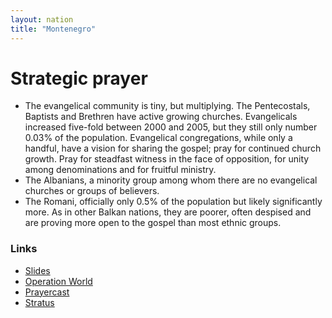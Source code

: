 ```yaml
---
layout: nation
title: "Montenegro"
---
```


# Strategic prayer

- The evangelical community is tiny, but multiplying. The Pentecostals, Baptists and
  Brethren have active growing churches. Evangelicals increased five-fold between 2000 and
  2005, but they still only number 0.03% of the population. Evangelical congregations, while only
  a handful, have a vision for sharing the gospel; pray for continued church growth. Pray for steadfast witness in the face of opposition, for unity among denominations and for fruitful ministry.
- The Albanians, a minority group among whom there are no evangelical churches or groups of believers.
- The Romani, officially only 0.5% of the population but likely significantly more. As in other
  Balkan nations, they are poorer, often despised and are proving more open to the gospel than
  most ethnic groups.

### Links

- [Slides](http://kyk.kiekies.net/?src=https://ccwaterkloof.github.io/prayer/slides/montenegro.md)
- [Operation World](https://operationworld.org/locations/montenegro/)
- [Prayercast](https://prayercast.com/montenegro.html)
- [Stratus](https://globe.stratus.earth/en/country-explorer/MNE)
